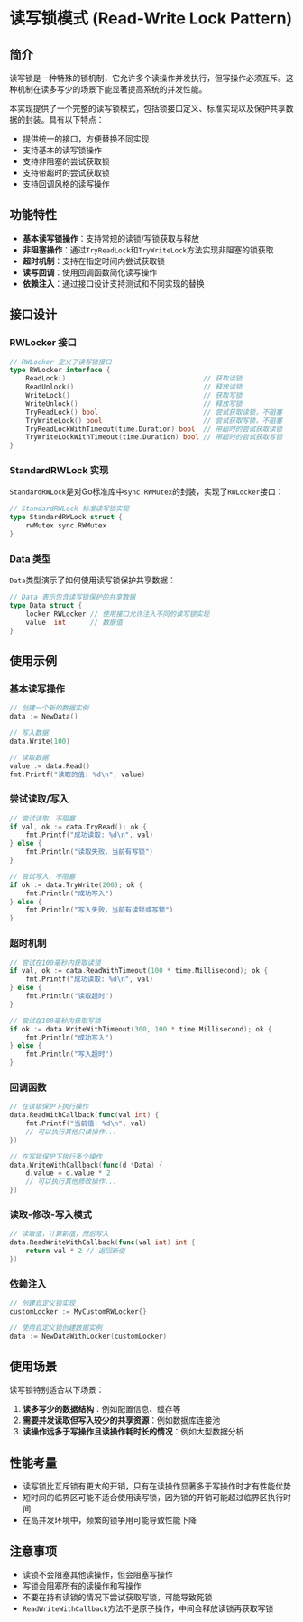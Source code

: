 # 读写锁模式 (Read-Write Lock Pattern)

## 简介

读写锁是一种特殊的锁机制，它允许多个读操作并发执行，但写操作必须互斥。这种机制在读多写少的场景下能显著提高系统的并发性能。

本实现提供了一个完整的读写锁模式，包括锁接口定义、标准实现以及保护共享数据的封装。具有以下特点：
- 提供统一的接口，方便替换不同实现
- 支持基本的读写锁操作
- 支持非阻塞的尝试获取锁
- 支持带超时的尝试获取锁
- 支持回调风格的读写操作

## 功能特性

- **基本读写锁操作**：支持常规的读锁/写锁获取与释放
- **非阻塞操作**：通过`TryReadLock`和`TryWriteLock`方法实现非阻塞的锁获取
- **超时机制**：支持在指定时间内尝试获取锁
- **读写回调**：使用回调函数简化读写操作
- **依赖注入**：通过接口设计支持测试和不同实现的替换

## 接口设计

### RWLocker 接口

```go
// RWLocker 定义了读写锁接口
type RWLocker interface {
    ReadLock()                                  // 获取读锁
    ReadUnlock()                                // 释放读锁
    WriteLock()                                 // 获取写锁
    WriteUnlock()                               // 释放写锁
    TryReadLock() bool                          // 尝试获取读锁，不阻塞
    TryWriteLock() bool                         // 尝试获取写锁，不阻塞
    TryReadLockWithTimeout(time.Duration) bool  // 带超时的尝试获取读锁
    TryWriteLockWithTimeout(time.Duration) bool // 带超时的尝试获取写锁
}
```

### StandardRWLock 实现

`StandardRWLock`是对Go标准库中`sync.RWMutex`的封装，实现了`RWLocker`接口：

```go
// StandardRWLock 标准读写锁实现
type StandardRWLock struct {
    rwMutex sync.RWMutex
}
```

### Data 类型

`Data`类型演示了如何使用读写锁保护共享数据：

```go
// Data 表示包含读写锁保护的共享数据
type Data struct {
    locker RWLocker // 使用接口允许注入不同的读写锁实现
    value  int      // 数据值
}
```

## 使用示例

### 基本读写操作

```go
// 创建一个新的数据实例
data := NewData()

// 写入数据
data.Write(100)

// 读取数据
value := data.Read()
fmt.Printf("读取的值: %d\n", value)
```

### 尝试读取/写入

```go
// 尝试读取，不阻塞
if val, ok := data.TryRead(); ok {
    fmt.Printf("成功读取: %d\n", val)
} else {
    fmt.Println("读取失败，当前有写锁")
}

// 尝试写入，不阻塞
if ok := data.TryWrite(200); ok {
    fmt.Println("成功写入")
} else {
    fmt.Println("写入失败，当前有读锁或写锁")
}
```

### 超时机制

```go
// 尝试在100毫秒内获取读锁
if val, ok := data.ReadWithTimeout(100 * time.Millisecond); ok {
    fmt.Printf("成功读取: %d\n", val)
} else {
    fmt.Println("读取超时")
}

// 尝试在100毫秒内获取写锁
if ok := data.WriteWithTimeout(300, 100 * time.Millisecond); ok {
    fmt.Println("成功写入")
} else {
    fmt.Println("写入超时")
}
```

### 回调函数

```go
// 在读锁保护下执行操作
data.ReadWithCallback(func(val int) {
    fmt.Printf("当前值: %d\n", val)
    // 可以执行其他只读操作...
})

// 在写锁保护下执行多个操作
data.WriteWithCallback(func(d *Data) {
    d.value = d.value * 2
    // 可以执行其他修改操作...
})
```

### 读取-修改-写入模式

```go
// 读取值，计算新值，然后写入
data.ReadWriteWithCallback(func(val int) int {
    return val * 2 // 返回新值
})
```

### 依赖注入

```go
// 创建自定义锁实现
customLocker := MyCustomRWLocker{}

// 使用自定义锁创建数据实例
data := NewDataWithLocker(customLocker)
```

## 使用场景

读写锁特别适合以下场景：

1. **读多写少的数据结构**：例如配置信息、缓存等
2. **需要并发读取但写入较少的共享资源**：例如数据库连接池
3. **读操作远多于写操作且读操作耗时长的情况**：例如大型数据分析

## 性能考量

- 读写锁比互斥锁有更大的开销，只有在读操作显著多于写操作时才有性能优势
- 短时间的临界区可能不适合使用读写锁，因为锁的开销可能超过临界区执行时间
- 在高并发环境中，频繁的锁争用可能导致性能下降

## 注意事项

- 读锁不会阻塞其他读操作，但会阻塞写操作
- 写锁会阻塞所有的读操作和写操作
- 不要在持有读锁的情况下尝试获取写锁，可能导致死锁
- `ReadWriteWithCallback`方法不是原子操作，中间会释放读锁再获取写锁